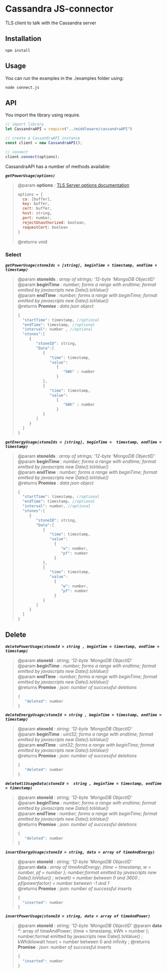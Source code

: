 # Cassandra JS-connector

TLS client to talk with the Cassandra server

## Installation

```
npm install
```

## Usage

You can run the examples in the ./examples folder using:
```
node connect.js
```

## API

You import the library using require.
``` javascript
// import library
let CassandraAPI = require("../middleware/cassandraAPI")

// create a CassandraAPI instance
const client = new CassandraAPI();

// connect
client.connect(options);
```

CassandraAPI has a number of methods available:

***`getPowerUsage(options)`***
> @param **options** : [TLS Server options documentation](https://nodejs.org/api/tls.html#tls_new_tls_tlssocket_socket_options "TLSServer Documentation")
> ``` js 
> options = {
>   ca: [buffer],
>   key: buffer,
>   cert: buffer,
>   host: string,
>   port: number,
>   rejectUnauthorized: boolean,
>   requestCert: boolean
> }
> ```
> @returns void  

### Select
***`getPowerUsage(stoneIds = [string], beginTime = timestamp, endTime = timestamp)`***
> @param **stoneIds** *: array of strings; ‘12-byte ‘MongoDB ObjectID'*  
> @param **beginTime** *: number; forms a range with endtime;  format emitted by javascripts new Date().toValue()*  
> @param **endTime** *: number; forms a range with beginTime;  format emitted by javascripts new Date().toValue()*  
> @returns **Promise<data>** *: data json object*
> ```js
> {
>   "startTime": timestamp, //optional
>   "endTime": timestamp, //optional
>   "interval": number , //optional
>   "stones":[
>      {
>         "stoneID": string,
>         "Data":[
>            {
>               "time": timestamp,
>               "value":
>                  {
>                     "kWh" : number
>                  }
>            },
>            {
>               "time": timestamp,
>               "value":
>                  {
>                     "kWh" : number
>                  }
>            }
>         ]
>      }
>   ]
>}
>```


***`getEnergyUsage(stoneIds = [string], beginTime =  timestamp, endTime = timestamp)`***
> @param **stoneIds** *: array of strings; ‘12-byte ‘MongoDB ObjectID'*  
> @param **beginTime** *: number; forms a range with endtime;  format emitted by javascripts new Date().toValue()*  
> @param **endTime** *: number; forms a range with beginTime;  format emitted by javascripts new Date().toValue()*  
> @returns **Promise<data>** *: data json object*  
>```js
> {
>   "startTime": timestamp, //optional
>   "endTime": timestamp, //optional
>   "interval": number, //optional
>   "stones":[
>      {
>         "stoneID": string,
>         "Data":[
>            {
>               "time": timestamp,
>               "value":
>                 {
>                    "w": number,
>                    "pf": number
>                 }
>            },
>            {
>               "time": timestamp,
>               "value":
>                 {
>                    "w": number,
>                    "pf": number
>                 }
>            }
>         ]
>      }
>   ]
>}
>```

## Delete

***`deletePowerUsage(stoneId = string , beginTime = timestamp, endTime = timestamp)`***
> @param **stoneId** *: string; ‘12-byte ‘MongoDB ObjectID'*  
> @param **beginTime** *: number; forms a range with endtime;  format emitted by javascripts new Date().toValue()*  
> @param **endTime** *: number; forms a range with beginTime;  format emitted by javascripts new Date().toValue()*  
> @returns **Promise<data>** *: json: number of successful deletions*    
>```js
> {
>	 "deleted": number
>}
>```

***`deleteEnergyUsage(stoneId = string , beginTime = timestamp, endTime = timestamp)`***
> @param **stoneId** *: string; ‘12-byte ‘MongoDB ObjectID'*  
> @param **beginTime** *: uint32; forms a range with endtime;  format emitted by javascripts new Date().toValue()*  
> @param **endTime** *: uint32; forms a range with beginTime;  format emitted by javascripts new Date().toValue()*  
> @returns **Promise<data>** *: json: number of successful deletions*  
>```js 
> {
>	 "deleted": number
>}
>```

***`deleteAllUsageData(stoneId =  string , beginTime = timestamp, endTime = timestamp)`***
> @param **stoneId** *: string; ‘12-byte ‘MongoDB ObjectID'*  
> @param **beginTime** *: number; forms a range with endtime;  format emitted by javascripts new Date().toValue()*  
> @param **endTime** *: number; forms a range with beginTime;  format emitted by javascripts new Date().toValue()*  
> @returns **Promise<data>** *: json: number of successful deletions*  
>```js
> {
>	 "deleted": number
>}
>```

***`insertEnergyUsage(stoneId = string, data = array of timeAndEnergy)`***
> @param **stoneId** *: string; ‘12-byte ‘MongoDB ObjectID'*  
> @param **data** *: array of timeAndEnergy; {time = timestamp, w = number, pf = number }; number;format emitted by javascripts new Date().toValue() ; w(watt) = number between 0 and 3600 ; pf(powerfactor) = number between -1 and 1*  
> @returns **Promise<data>** *: json: number of successful inserts*  
>```js
> {
>	"inserted": number
>}
>```

***`insertPowerUsage(stoneId = string, data = array of timeAndPower)
`***
> @param **stoneId** *: string; ‘12-byte ‘MongoDB ObjectID'*
> @param **data** *: array of timeAndPower; {time = timestamp, kWh = number }; number;format emitted by javascripts new Date().toValue() ; kWh(kilowatt hour) = number between 0 and infinity ; 
> @returns **Promise<data>** *: json: number of successful inserts*
>```js
> {
>	"inserted": number
>}
>```
